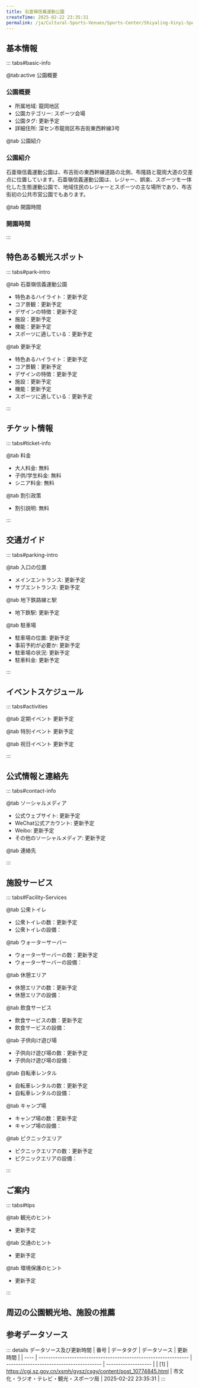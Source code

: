 ```yaml
---
title: 石亜嶺信義運動公園
createTime: 2025-02-22 23:35:31
permalink: /ja/Cultural-Sports-Venues/Sports-Center/Shiyaling-Xinyi-Sports-Park/
---
```



<script setup>
import ImageSwiper from '/.vuepress/theme/components/ImageSwiper.vue'
// 轮播图数据
const swiperItems = [
    {
                link: 'https://cgj.sz.gov.cn/img/4/4005/4005784/10774845.jpg',
                title: '石亜嶺信義運動公園',
                description: '石亜嶺信義運動公園は、布吉街の東西幹線道路の北側、布隆路と龍崗大道の交差点に位置しています。石亜嶺信義運動公園は、レジャー、娯楽、スポーツを一体化した生態運動公園で、地域住民のレジャーとスポーツの主な...',
                author: '市文化・ラジオ・テレビ・観光・スポーツ局',
                date: '2025/02/23'
                },
  {
                link: 'https://cgj.sz.gov.cn/img/4/4005/4005784/10774845.jpg',
                title: '石亜嶺信義運動公園',
                description: '石亜嶺信義運動公園は、布吉街の東西幹線道路の北側、布隆路と龍崗大道の交差点に位置しています。石亜嶺信義運動公園は、レジャー、娯楽、スポーツを一体化した生態運動公園で、地域住民のレジャーとスポーツの主な...',
                author: '市文化・ラジオ・テレビ・観光・スポーツ局',
                date: '2025/02/23'
                }
]
// 配置项
const swiperConfig = {
  height: 500,
  showInfo: true
}
</script>
<!-- 轮播图组件 -->
<ImageSwiper :items="swiperItems" :config="swiperConfig" />



## 基本情報

::: tabs#basic-info

@tab:active 公園概要
### 公園概要
- 所属地域: 龍岡地区
- 公園カテゴリー: スポーツ会場
- 公園タグ: 更新予定
- 詳細住所: 深セン市龍崗区布吉街東西幹線3号

@tab 公園紹介
### 公園紹介
石亜嶺信義運動公園は、布吉街の東西幹線道路の北側、布隆路と龍崗大道の交差点に位置しています。石亜嶺信義運動公園は、レジャー、娯楽、スポーツを一体化した生態運動公園で、地域住民のレジャーとスポーツの主な場所であり、布吉街初の公共市営公園でもあります。

@tab 開園時間
### 開園時間


:::

## 特色ある観光スポット

::: tabs#park-intro

@tab 石亜嶺信義運動公園
<ImageCard
image="https://cgj.sz.gov.cn/img/4/4005/4005784/10774845.jpg"
    title="石亜嶺信義運動公園"
    description="石亜嶺信義運動公園は、布吉街の東西幹線道路の北側、布隆路と龍崗大道の交差点に位置しています。石亜嶺信義運動公園は、レジャー、娯楽、スポーツを一体化した生態運動公園で、地域住民のレジャーとスポーツの主な場所であり、布吉街初の公共市営公園でもあります。"
    date=""
    author="市文化・ラジオ・テレビ・観光・スポーツ局"
/>


- 特色あるハイライト：更新予定
- コア景観：更新予定
- デザインの特徴：更新予定
- 施設：更新予定
- 機能：更新予定
- スポーツに適している：更新予定

@tab 更新予定
<ImageCard
image="https://cgj.sz.gov.cn/img/4/4005/4005784/10774845.jpg"
    title="石亜嶺信義運動公園"
    description="石亜嶺信義運動公園は、布吉街の東西幹線道路の北側、布隆路と龍崗大道の交差点に位置しています。石亜嶺信義運動公園は、レジャー、娯楽、スポーツを一体化した生態運動公園で、地域住民のレジャーとスポーツの主な場所であり、布吉街初の公共市営公園でもあります。"
    date=""
    author="市文化・ラジオ・テレビ・観光・スポーツ局"
/>


- 特色あるハイライト：更新予定
- コア景観：更新予定
- デザインの特徴：更新予定
- 施設：更新予定
- 機能：更新予定
- スポーツに適している：更新予定

:::

## チケット情報

::: tabs#ticket-info

@tab 料金
- 大人料金: 無料
- 子供/学生料金: 無料
- シニア料金: 無料

@tab 割引政策
- 割引説明: 無料

:::

## 交通ガイド

::: tabs#parking-intro

@tab 入口の位置
- メインエントランス: 更新予定
- サブエントランス: 更新予定

@tab 地下鉄路線と駅
- 地下鉄駅: 更新予定

@tab 駐車場
- 駐車場の位置: 更新予定
- 事前予約が必要か: 更新予定
- 駐車場の状況: 更新予定
- 駐車料金: 更新予定

:::

## イベントスケジュール

::: tabs#activities

@tab 定期イベント
更新予定

@tab 特別イベント
更新予定

@tab 祝日イベント
更新予定

:::

## 公式情報と連絡先

::: tabs#contact-info

@tab ソーシャルメディア
- 公式ウェブサイト: 更新予定
- WeChat公式アカウント: 更新予定
- Weibo: 更新予定
- その他のソーシャルメディア: 更新予定

@tab 連絡先

:::

## 施設サービス

::: tabs#Facility-Services

@tab 公衆トイレ
- 公衆トイレの数：更新予定
- 公衆トイレの設備：

@tab ウォーターサーバー
- ウォーターサーバーの数：更新予定
- ウォーターサーバーの設備：

@tab 休憩エリア
- 休憩エリアの数：更新予定
- 休憩エリアの設備：

@tab 飲食サービス
- 飲食サービスの数：更新予定
- 飲食サービスの設備：

@tab 子供向け遊び場
- 子供向け遊び場の数：更新予定
- 子供向け遊び場の設備：

@tab 自転車レンタル
- 自転車レンタルの数：更新予定
- 自転車レンタルの設備：

@tab キャンプ場
- キャンプ場の数：更新予定
- キャンプ場の設備：

@tab ピクニックエリア
- ピクニックエリアの数：更新予定
- ピクニックエリアの設備：

:::

## ご案内

::: tabs#tips

@tab 観光のヒント
- 更新予定

@tab 交通のヒント
- 更新予定

@tab 環境保護のヒント
- 更新予定

:::

## 周辺の公園観光地、施設の推薦

<CardGrid>
  <ImageCard
        image="https://www.sz.gov.cn/img/4/4098/4098182/11127057.png"
        title="深セン文化センター"
        description="深セン文化センター（旧称：深セン大衆芸術センター）は1980年に設立され、深セン市文化・ラジオ・テレビ・観光・スポーツ局傘下の部門レベルの機関です。国家一流センター、広東省特級センターであり、大衆芸術文化生活の推進と大衆芸術文化事業の繁栄に責任を負っています。その機能には、「芸術文化の組織（主要テーマ活動/理論研究と創造/普及と推進/カウンセリング/プロモーション/交流/芸術文化のトレーニング/草の根博物館とステーションの指導）;（博物館とステーションの同盟/ボランティアサービス隊/リソースデータベース）の構築;（民俗文化芸術遺産/資料/歴史資料/芸術視聴覚作品の設計と制作）の収集と整理」が含まれます。市文化センターは福田区延南路95号に位置し、建築面積は5765.51平方メートルで、事務室、会議室、劇場、展示ホール、多機能ホール、各種芸術研修室、録音スタジオ、ボランティアホーム、閲覧室などのサービス施設を備えています。新しい博物館建設プロジェクトは、2015年に深セン市第13次5カ年計画の12の重点民生プロジェクトに正式に組み込まれました。2018年に、敷地は龍華区民志大道と民康路の民志街の北西に選定され、敷地面積は約31,000平方メートル、建築面積は83,000平方メートル、投資額は約13.3億元です。"
        href="/ja/Cultural-Sports-Venues/Sports-Center/Jianshan-Sports-Complex/"
        author="更新予定"
        date="2025/01/02"
      />
      <ImageCard
        image="https://www.sz.gov.cn/img/4/4098/4098182/11127057.png"
        title="深セン文化センター"
        description="深セン文化センター（旧称：深セン大衆芸術センター）は1980年に設立され、深セン市文化・ラジオ・テレビ・観光・スポーツ局傘下の部門レベルの機関です。国家一流センター、広東省特級センターであり、大衆芸術文化生活の推進と大衆芸術文化事業の繁栄に責任を負っています。その機能には、「芸術文化の組織（主要テーマ活動/理論研究と創造/普及と推進/カウンセリング/プロモーション/交流/芸術文化のトレーニング/草の根博物館とステーションの指導）;（博物館とステーションの同盟/ボランティアサービス隊/リソースデータベース）の構築;（民俗文化芸術遺産/資料/歴史資料/芸術視聴覚作品の設計と制作）の収集と整理」が含まれます。市文化センターは福田区延南路95号に位置し、建築面積は5765.51平方メートルで、事務室、会議室、劇場、展示ホール、多機能ホール、各種芸術研修室、録音スタジオ、ボランティアホーム、閲覧室などのサービス施設を備えています。新しい博物館建設プロジェクトは、2015年に深セン市第13次5カ年計画の12の重点民生プロジェクトに正式に組み込まれました。2018年に、敷地は龍華区民志大道と民康路の民志街の北西に選定され、敷地面積は約31,000平方メートル、建築面積は83,000平方メートル、投資額は約13.3億元です。"
        href="/ja/Cultural-Sports-Venues/Sports-Center/Jianshan-Sports-Complex/"
        author="更新予定"
        date="2025/01/02"
      />
    </CardGrid>


## 参考データソース

::: details データソース及び更新時間
| 番号 | データタグ                                                      | データソース                             | 更新時間            |
| ---- | --------------------------------------------------------------- | ---------------------------------------- | ------------------- |
| [1]  | https://cgj.sz.gov.cn/xsmh/gysz/csgy/content/post_10774845.html | 市文化・ラジオ・テレビ・観光・スポーツ局 | 2025-02-22 23:35:31 |
:::

